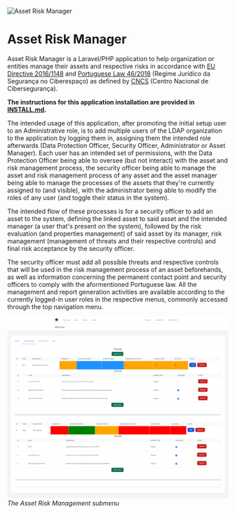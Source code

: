 <img src="https://upload.wikimedia.org/wikipedia/commons/b/b5/Asterisk.svg" alt="Asset Risk Manager">

# Asset Risk Manager

Asset Risk Manager is a Laravel/PHP application to help organization or entities manage their assets and respective
risks in accordance with [EU Directive 2016/1148](https://eur-lex.europa.eu/eli/dir/2016/1148/oj)
and [Portuguese Law 46/2018](https://www.cncs.gov.pt/docs/regime-jurdico-da-segurana-do-ciberespao.pdf) (Regime Jurídico
da Segurança no Ciberespaço) as defined by [CNCS](https://www.cncs.gov.pt/pt/regime-juridico/) (Centro Nacional de
Cibersegurança).

**The instructions for this application installation are provided in [INSTALL.md](INSTALL.md).**

The intended usage of this application, after promoting the initial setup user to an Administrative role, is to add
multiple users of the LDAP organization to the application by logging them in, assigning them the intended role
afterwards (Data Protection Officer, Security Officer, Administrator or Asset Manager). Each user has an intended set of
permissions, with the Data Protection Officer being able to oversee (but not interact) with the asset and risk
management process, the security officer being able to manage the asset and risk management process of any asset and the
asset manager being able to manage the processes of the assets that they're currently assigned to (and visible), with
the administrator being able to modify the roles of any user (and toggle their status in the system).

The intended flow of these processes is for a security officer to add an asset to the system, defining the linked asset
to said asset and the intended manager (a user that's present on the system), followed by the risk evaluation (and
properties management) of said asset by its manager, risk management (management of threats and their respective
controls) and final risk acceptance by the security officer.

The security officer must add all possible threats and
respective controls that will be used in the risk management process of an asset beforehands, as well as information
concerning the permanent contact point and security officers to comply with the aformentioned Portuguese law.
All the management and report generation activities are available according to the currently logged-in user roles in
the respective menus, commonly accessed through the top navigation menu.

![](documentation/asset_risk_management_process.png)
*The Asset Risk Management submenu*
